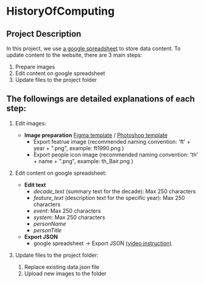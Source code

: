 # HistoryOfComputing
## Project Description

In this project, we use [a google spreadsheet](https://docs.google.com/spreadsheets/d/1u_ZMDIF0vk718AzKeD3iGzv5BXSBvxNJdlmltV7HGl0/edit?usp=sharing) to store data content. 
To update content to the website, there are 3 main steps:
1) Prepare images
2) Edit content on google spreadsheet
3) Update files to the project folder 

## The followings are detailed explanations of each step:
1) Edit images:
	* **Image preparation** [Figma template](https://www.figma.com/file/W8ChwB3qHAnRvmBoTpsqk0/History-of-Computing---Template?node-id=0%3A1) / [Photoshop template](https://drive.google.com/drive/folders/17NApWjLOzARIUxsEhXs5ns6BUC-oxgtH?usp=sharing)
		- Export featrue image (recommended naming convention: 'ft' + year + ".png", example: ft1990.png )
		- Export people icon image (recommended naming convention: 'th' + name + ".png", example: th_Bair.png )
2) Edit content on google spreadsheet:
	* **Edit text**
		- *decade_text* (summary text for the decade): Max 250 characters 
		- *feature_text* (description text for the specific year): Max 250 characters
		- *event*: Max 250 characters
		- *system*: Max 250 characters
		- *personName*
		- *personTitle*
	* **Export JSON**
		- google spreadsheet -> Export JSON [(video instruction)](https://drive.google.com/file/d/1ZViOpQgwrdB-Kl7UiYf7MBo0cRa93zLl/view?usp=sharing)
		
2) Update files to the project folder:
	1. Replace existing data.json file
	2. Upload new images to the folder

